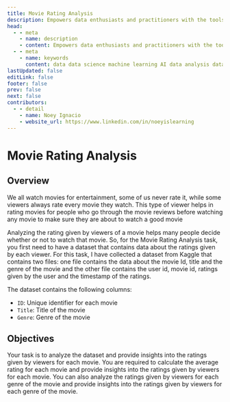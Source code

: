 ```yaml
---
title: Movie Rating Analysis
description: Empowers data enthusiasts and practitioners with the tools and knowledge to unlock the potential of data.
head:
  - - meta
    - name: description
    - content: Empowers data enthusiasts and practitioners with the tools and knowledge to unlock the potential of data.
  - - meta
    - name: keywords
      content: data data science machine learning AI data analysis data-driven data enthusiasts data practitioners
lastUpdated: false
editLink: false
footer: false
prev: false
next: false
contributors:
  - - detail
    - name: Noey Ignacio
    - website_url: https://www.linkedin.com/in/noeyislearning
---
```


# Movie Rating Analysis

<DownloadBadge githubURL=""></DownloadBadge>

## Overview

We all watch movies for entertainment, some of us never rate it, while some viewers always rate every movie they watch. This type of viewer helps in rating movies for people who go through the movie reviews before watching any movie to make sure they are about to watch a good movie

Analyzing the rating given by viewers of a movie helps many people decide whether or not to watch that movie. So, for the Movie Rating Analysis task, you first need to have a dataset that contains data about the ratings given by each viewer. For this task, I have collected a dataset from Kaggle that contains two files: one file contains the data about the movie Id, title and the genre of the movie and the other file contains the user id, movie id, ratings given by the user and the timestamp of the ratings.

The dataset contains the following columns:

- `ID`: Unique identifier for each movie
- `Title`: Title of the movie
- `Genre`: Genre of the movie

## Objectives

Your task is to analyze the dataset and provide insights into the ratings given by viewers for each movie. You are required to calculate the average rating for each movie and provide insights into the ratings given by viewers for each movie. You can also analyze the ratings given by viewers for each genre of the movie and provide insights into the ratings given by viewers for each genre of the movie.
